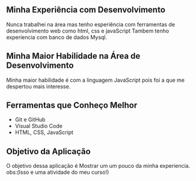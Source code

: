 

## Minha Experiência com Desenvolvimento
Nunca trabalhei na área mas tenho esperiência com ferramentas de desenvolvimento web como html, css e javaScript
Tambem tenho experiencia com banco de dados Mysql.
## Minha Maior Habilidade na Área de Desenvolvimento
Minha maior habilidade é com a linguagem JavaScript pois foi a que me despertou mais interesse.

## Ferramentas que Conheço Melhor
- Git e GitHub  
- Visual Studio Code  
- HTML, CSS, JavaScript  

## Objetivo da Aplicação
O objetivo dessa aplicação é Mostrar um um pouco da minha experiencia.
obs:(Isso e uma atividade do meu curso!)
